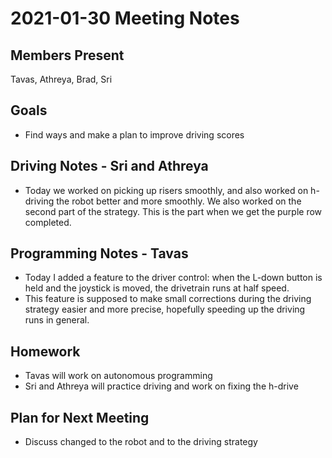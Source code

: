 # 2021-01-30 Meeting Notes

## Members Present  
Tavas, Athreya, Brad, Sri
  
## Goals  
- Find ways and make a plan to improve driving scores
  
## Driving Notes - Sri and Athreya
- Today we worked on picking up risers smoothly, and also worked on h-driving the robot better and more smoothly. We also worked on the second part of the strategy. This is the part when we get the purple row completed.

## Programming Notes - Tavas

- Today I added a feature to the driver control: when the L-down button is held and the joystick is moved, the drivetrain runs at half speed. 
- This feature is supposed to make small corrections during the driving strategy easier and more precise, hopefully speeding up the driving runs in general.

## Homework  
- Tavas will work on autonomous programming
- Sri and Athreya will practice driving and work on fixing the h-drive

## Plan for Next Meeting  
- Discuss changed to the robot and to the driving strategy
